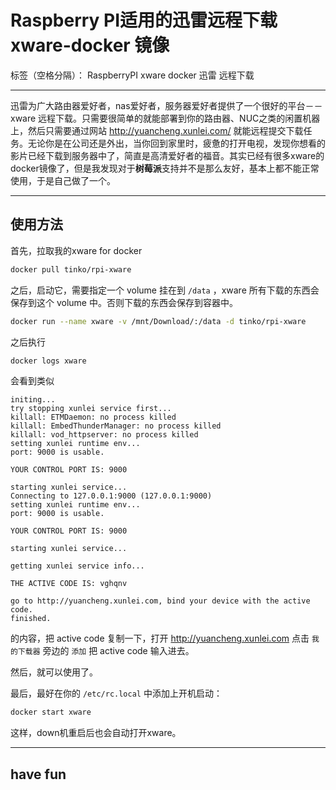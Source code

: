 # Raspberry PI适用的迅雷远程下载 xware-docker 镜像

标签（空格分隔）： RaspberryPI xware docker 迅雷 远程下载

---

迅雷为广大路由器爱好者，nas爱好者，服务器爱好者提供了一个很好的平台－－xware 远程下载。只需要很简单的就能部署到你的路由器、NUC之类的闲置机器上，然后只需要通过网站 http://yuancheng.xunlei.com/ 就能远程提交下载任务。无论你是在公司还是外出，当你回到家里时，疲惫的打开电视，发现你想看的影片已经下载到服务器中了，简直是高清爱好者的福音。其实已经有很多xware的docker镜像了，但是我发现对于**树莓派**支持并不是那么友好，基本上都不能正常使用，于是自己做了一个。

---

## 使用方法

首先，拉取我的xware for docker

```bash
docker pull tinko/rpi-xware
```

之后，启动它，需要指定一个 volume 挂在到 `/data` ，xware 所有下载的东西会保存到这个 volume 中。否则下载的东西会保存到容器中。

```bash
docker run --name xware -v /mnt/Download/:/data -d tinko/rpi-xware
```

之后执行

```bash
docker logs xware
```

会看到类似

```
initing...
try stopping xunlei service first...
killall: ETMDaemon: no process killed
killall: EmbedThunderManager: no process killed
killall: vod_httpserver: no process killed
setting xunlei runtime env...
port: 9000 is usable.

YOUR CONTROL PORT IS: 9000

starting xunlei service...
Connecting to 127.0.0.1:9000 (127.0.0.1:9000)
setting xunlei runtime env...
port: 9000 is usable.

YOUR CONTROL PORT IS: 9000

starting xunlei service...

getting xunlei service info...

THE ACTIVE CODE IS: vghqnv

go to http://yuancheng.xunlei.com, bind your device with the active code.
finished.
```
的内容，把 active code 复制一下，打开 http://yuancheng.xunlei.com 点击 `我的下载器` 旁边的 `添加` 把 active code 输入进去。

然后，就可以使用了。

最后，最好在你的 `/etc/rc.local` 中添加上开机启动：

```bash
docker start xware
```

这样，down机重启后也会自动打开xware。

---

## have fun